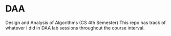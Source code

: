 # DAA
Design and Analysis of Algorithms (CS 4th Semester)
This repo has track of whatever I did in DAA lab sessions throughout the course interval.
